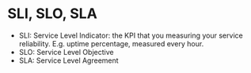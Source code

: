 # SLI, SLO, SLA
- SLI: Service Level Indicator: the KPI that you measuring your service reliability. E.g. uptime percentage, measured every hour. 
- SLO: Service Level Objective
- SLA: Service Level Agreement

